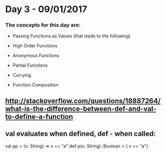 # Day 3 - 09/01/2017

### The concepts for this day are:

- Passing Functions as Values (that leads to the following)
- High Order Functions
- Anonymous Functions

- Partial Functions
- Currying
- Function Composition

## http://stackoverflow.com/questions/18887264/what-is-the-difference-between-def-and-val-to-define-a-function
## val evaluates when defined, def - when called:
val pp = (x: String) => x == "a"
def p(x: String): Boolean = { x == "a"}